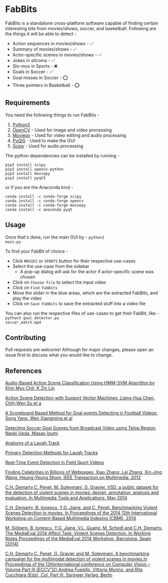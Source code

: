 # FabBits
FabBits is a standalone cross-platform software capable of finding certain interesting bits from movies/shows, soccer, and basketball. Following are the things it will be able to detect -

* Action sequences in movies/shows  - ✅
* Summary of movies/shows - ✅
* Actor-specific scenes in movies/shows - ✅
* Jokes in sitcoms - ✅
* Slo-mos in Sports - ❌
* Goals in Soccer - ✅
* Goal misses in Soccer - ⭕
* Three pointers in Basketball - ⭕

## Requirements
You need the following things to run FabBits -

1. [Python3](https://www.python.org/download/releases/3.0/) 
2. [OpenCV](https://opencv.org) - Used for image and video processing
3. [Moviepy](https://zulko.github.io/moviepy/) - Used for video editing and audio processing
4. [PyQt5](https://www.riverbankcomputing.com/software/pyqt/intro) - Used to make the GUI
5. [Scipy](https://www.riverbankcomputing.com/software/pyqt/intro) - Used for audio processing

The python dependencies can be installed by running - 
```
pip3 install scipy
pip3 install opencv-python
pip3 install moviepy
pip3 install pyqt5
```

or if you are the Anaconda kind -
```
conda install -c conda-forge scipy
conda install -c conda-forge opencv
conda install -c conda-forge moviepy
conda install -c anaconda pyqt 
```
## Usage
Once that's done, run the main GUI by -
<code>python3 main.py</code>

To find your FabBit of choice -
* Click `MOVIES` or `SPORTS` button for their respective use-cases
* Select the use-case from the sidebar
	* A pop-up dialog will ask for the actor if actor-specific scene was chosen
* Click on `Choose File` to select the input video 
* Click on `Find FabBits`
* Move the slider in the blue areas, which are the extracted FabBits, and play the video
* Click on `Save FabBits` to save the extracted stuff into a video file

You can also run the respective files of use-cases to get their FabBit, like -
<code>python3 goal_detector.py soccer_match.mp4</code>

## Contributing
Pull requests are welcome! Although for major changes, please open an issue first to discuss what you would like to change.

## References
[Audio-Based Action Scene Classification Using HMM-SVM Algorithm by Khin Myo Chit, K Zin Lin](http://ijarcet.org/wp-content/uploads/IJARCET-VOL-2-ISSUE-4-1347-1351.pdf)

[Action Scene Detection with Support Vector Machines; Liang-Hua Chen, Chih-Wen Su et a](https://pdfs.semanticscholar.org/2a20/0432f71bf19c8efe19b686799e94226e2d32.pdf)

[A Scoreboard Based Method for Goal events Detecting in Football Videos; Song Yang, Wen Xiangming et al](https://www.researchgate.net/publication/252020501_A_Scoreboard_Based_Method_for_Goal_Events_Detecting_in_Football_Videos)

[Detecting Soccer Goal Scenes from Broadcast Video using Telop Region;
Naoki Ueda, Masao Izumi](http://www.iaiai.org/journals/index.php/IEE/article/view/187)

[Anatomy of a Laugh Track](https://archive.cnx.org/contents/a7ec0ec7-9093-4f55-93ef-3ac2ce71b1c8@3/anatomy-of-a-laugh-track)

[Primary Detection Methods for Laugh Tracks](https://archive.cnx.org/contents/8ffeeb0f-fb40-4d3e-a63f-aaff422f9eab@2/primary-detection-methods-for-laugh-tracks)

[Real-Time Event Detection in Field Sport Videos](https://pdfs.semanticscholar.org/b759/21d79a144e419f6fe71a06f65f26a51f6b44.pdf)

[Finding Celebrities in Billions of Webpages; Xiao Zhang, Lei Zhang, Xin-Jing Wang, Heung-Yeung Shum; IEEE Transaction on Multimedia, 2012](https://www.microsoft.com/en-us/research/project/msra-cfw-data-set-of-celebrity-faces-on-the-web/)

[C.H. Demarty,C. Penet, M. Soleymani, G. Gravier. VSD, a public dataset for the detection of violent scenes in movies: design, annotation, analysis and evaluation. In Multimedia Tools and Applications, May 2014](http://link.springer.com/article/10.1007/s11042-014-1984-4)

[C.H. Demarty, B. Ionescu, Y.G. Jiang, and C. Penet. Benchmarking Violent Scenes Detection in movies. In Proceedings of the 2014 12th International Workshop on Content-Based Multimedia Indexing (CBMI), 2014](http://ieeexplore.ieee.org/xpl/articleDetails.jsp?reload=true&arnumber=6849827&abstractAccess=no&userType=inst)

[M. Sjöberg, B. Ionescu, Y.G. Jiang, V.L. Quang, M. Schedl and C.H. Demarty. The MediaEval 2014 Affect Task: Violent Scenes Detection. In Working Notes Proceedings of the MediaEval 2014 Workshop, Barcelona, Spain (2014)](http://ceur-ws.org/Vol-1263/mediaeval2014_submission_3.pdf)

[C.H. Demarty,C. Penet, G. Gravier and M. Soleymani. A benchmarking campaign for the multimodal detection of violent scenes in movies.In Proceedings of the 12thinternational conference on Computer Vision – Volume Part III (ECCV’12),Andrea Fusiello, Vittorio Murino, and Rita Cucchiara (Eds), Col. Part III. Springer Verlag, Berlin](http://ibug.doc.ic.ac.uk/media/uploads/documents/demarty_eccvw2012_finalversion.pdf)